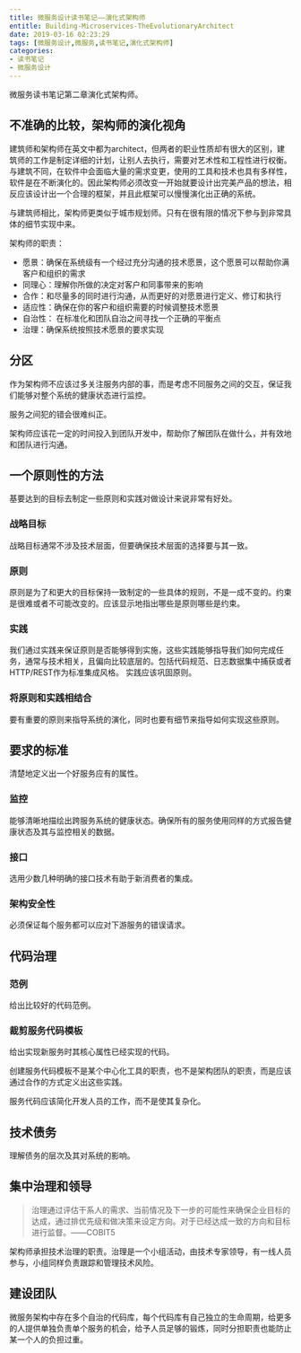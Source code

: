 ```yaml
---
title: 微服务设计读书笔记——演化式架构师
entitle: Building-Microservices-TheEvolutionaryArchitect
date: 2019-03-16 02:23:29
tags: [微服务设计,微服务,读书笔记,演化式架构师]
categories:
- 读书笔记
- 微服务设计
---
```


微服务读书笔记第二章演化式架构师。

<!--more-->

## 不准确的比较，架构师的演化视角

建筑师和架构师在英文中都为architect，但两者的职业性质却有很大的区别，建筑师的工作是制定详细的计划，让别人去执行，需要对艺术性和工程性进行权衡。与建筑不同，在软件中会面临大量的需求变更，使用的工具和技术也具有多样性，软件是在不断演化的。因此架构师必须改变一开始就要设计出完美产品的想法，相反应该设计出一个合理的框架，并且此框架可以慢慢演化出正确的系统。

与建筑师相比，架构师更类似于城市规划师。只有在很有限的情况下参与到非常具体的细节实现中来。

架构师的职责：
* 愿景：确保在系统级有一个经过充分沟通的技术愿景，这个愿景可以帮助你满客户和组织的需求
* 同理心：理解你所做的决定对客户和同事带来的影响
* 合作：和尽量多的同时进行沟通，从而更好的对愿景进行定义、修订和执行
* 适应性：确保在你的客户和组织需要的时候调整技术愿景
* 自治性： 在标准化和团队自治之间寻找一个正确的平衡点
* 治理：确保系统按照技术愿景的要求实现


## 分区

作为架构师不应该过多关注服务内部的事，而是考虑不同服务之间的交互，保证我们能够对整个系统的健康状态进行监控。

服务之间犯的错会很难纠正。

架构师应该花一定的时间投入到团队开发中，帮助你了解团队在做什么，并有效地和团队进行沟通。

## 一个原则性的方法

基要达到的目标去制定一些原则和实践对做设计来说非常有好处。

### 战略目标

战略目标通常不涉及技术层面，但要确保技术层面的选择要与其一致。

### 原则

原则是为了和更大的目标保持一致制定的一些具体的规则，不是一成不变的。约束是很难或者不可能改变的。应该显示地指出哪些是原则哪些是约束。

### 实践

我们通过实践来保证原则是否能够得到实施，这些实践能够指导我们如何完成任务，通常与技术相关，且偏向比较底层的。包括代码规范、日志数据集中捕获或者HTTP/REST作为标准集成风格。
实践应该巩固原则。

### 将原则和实践相结合

要有重要的原则来指导系统的演化，同时也要有细节来指导如何实现这些原则。

## 要求的标准

清楚地定义出一个好服务应有的属性。

### 监控

能够清晰地描绘出跨服务系统的健康状态。确保所有的服务使用同样的方式报告健康状态及其与监控相关的数据。

### 接口

选用少数几种明确的接口技术有助于新消费者的集成。

### 架构安全性

必须保证每个服务都可以应对下游服务的错误请求。

## 代码治理

### 范例

给出比较好的代码范例。

### 裁剪服务代码模板

给出实现新服务时其核心属性已经实现的代码。

创建服务代码模板不是某个中心化工具的职责，也不是架构团队的职责，而是应该通过合作的方式定义出这些实践。

服务代码应该简化开发人员的工作，而不是使其复杂化。


## 技术债务
理解债务的层次及其对系统的影响。


## 集中治理和领导

> 治理通过评估干系人的需求、当前情况及下一步的可能性来确保企业目标的达成，通过排优先级和做决策来设定方向。对于已经达成一致的方向和目标进行监督。——COBIT5

架构师承担技术治理的职责。治理是一个小组活动，由技术专家领导，有一线人员参与，小组同样负责跟踪和管理技术风险。

## 建设团队

微服务架构中存在多个自治的代码库，每个代码库有自己独立的生命周期，给更多的人提供单独负责单个服务的机会，给予人员足够的锻炼，同时分担职责也能防止某一个人的负担过重。
